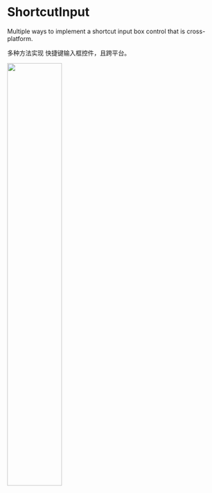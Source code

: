 # ShortcutInput



Multiple ways to implement a shortcut input box control that is cross-platform.

多种方法实现 快捷键输入框控件，且跨平台。



<img src="https://fastly.jsdelivr.net/gh/XMuli/xmuliPic@pic/2024/202409211232700.png" width="50%"/>